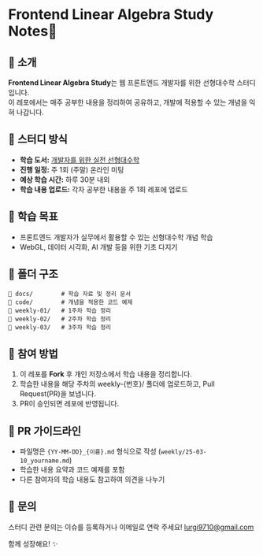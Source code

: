 # Frontend Linear Algebra Study Notes📖

## 📌 소개

**Frontend Linear Algebra Study**는 웹 프론트엔드 개발자를 위한 선형대수학 스터디입니다.  
이 레포에서는 매주 공부한 내용을 정리하여 공유하고, 개발에 적용할 수 있는 개념을 익혀 나갑니다.

## 📆 스터디 방식

- **학습 도서:** [개발자를 위한 실전 선형대수학](https://product.kyobobook.co.kr/detail/S000209345747)
- **진행 일정:** 주 1회 (주말) 온라인 미팅
- **예상 학습 시간:** 하루 30분 내외
- **학습 내용 업로드:** 각자 공부한 내용을 주 1회 레포에 업로드

## 🚀 학습 목표

- 프론트엔드 개발자가 실무에서 활용할 수 있는 선형대수학 개념 학습
- WebGL, 데이터 시각화, AI 개발 등을 위한 기초 다지기

## 📂 폴더 구조

```
📂 docs/        # 학습 자료 및 정리 문서
📂 code/        # 개념을 적용한 코드 예제
📂 weekly-01/   # 1주차 학습 정리
📂 weekly-02/   # 2주차 학습 정리
📂 weekly-03/   # 3주차 학습 정리
```

## 📢 참여 방법

1. 이 레포를 **Fork** 후 개인 저장소에서 학습 내용을 정리합니다.
2. 학습한 내용을 해당 주차의 weekly-{번호}/ 폴더에 업로드하고, Pull Request(PR)을 보냅니다.
3. PR이 승인되면 레포에 반영됩니다.

## 📝 PR 가이드라인

- 파일명은 `{YY-MM-DD}_{이름}.md` 형식으로 작성 (`weekly/25-03-10_yourname.md`)
- 학습한 내용 요약과 코드 예제를 포함
- 다른 참여자의 학습 내용도 참고하여 의견을 나누기

## 📮 문의

스터디 관련 문의는 이슈를 등록하거나 이메일로 연락 주세요!
lurgi9710@gmail.com

함께 성장해요! ✨
